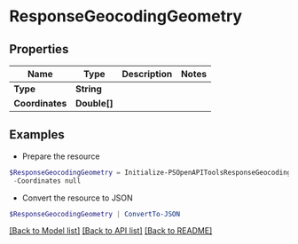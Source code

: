 # ResponseGeocodingGeometry
## Properties

Name | Type | Description | Notes
------------ | ------------- | ------------- | -------------
**Type** | **String** |  | 
**Coordinates** | **Double[]** |  | 

## Examples

- Prepare the resource
```powershell
$ResponseGeocodingGeometry = Initialize-PSOpenAPIToolsResponseGeocodingGeometry  -Type null `
 -Coordinates null
```

- Convert the resource to JSON
```powershell
$ResponseGeocodingGeometry | ConvertTo-JSON
```

[[Back to Model list]](../README.md#documentation-for-models) [[Back to API list]](../README.md#documentation-for-api-endpoints) [[Back to README]](../README.md)

